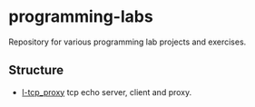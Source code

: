 # programming-labs
Repository for various programming lab projects and exercises.

## Structure
- [l-tcp_proxy](./l-tcp_proxy/) tcp echo server, client and proxy.
